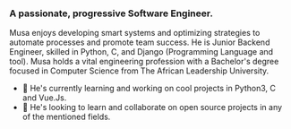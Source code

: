 ### A passionate, progressive Software Engineer.
Musa enjoys developing smart systems and optimizing strategies to automate processes and promote team success. He is Junior Backend Engineer, skilled in Python, C, and Django (Programming Language and tool). Musa holds a vital engineering profession with a Bachelor's degree focused in Computer Science from The African Leadership University.

- 🔭 He's currently learning and working on cool projects in Python3, C and Vue.Js. 
- 👯 He's looking to learn and collaborate on open source projects in any of the mentioned fields.

